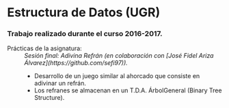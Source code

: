 # Estructura de Datos (UGR)
### Trabajo realizado durante el curso 2016-2017.
<dl>
  <dt>Prácticas de la asignatura:</dt>
  <dd></dd>
  <dd><em>Sesión final: Adivina Refrán (en colaboración con [José Fidel Ariza Álvarez](https://github.com/sefi97)).</em></dd>
  <dd><ul>
      <li>Desarrollo de un juego similar al ahorcado que consiste en adivinar un refrán.</li>
      <li>Los refranes se almacenan en un T.D.A. ÁrbolGeneral (Binary Tree Structure).</li>
  </ul></dd>
</dl>
